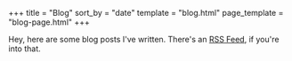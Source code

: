 +++
title = "Blog"
sort_by = "date"
template = "blog.html"
page_template = "blog-page.html"
+++

Hey, here are some blog posts I've written.
There's an [RSS Feed](/atom.xml), if you're into that.